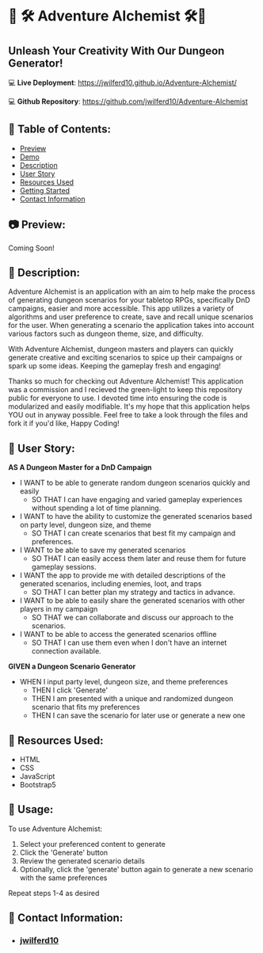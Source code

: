 # 🐉 🛠️ Adventure Alchemist 🛠️🐉

## Unleash Your Creativity With Our Dungeon Generator!

:computer: **Live Deployment**: https://jwilferd10.github.io/Adventure-Alchemist/

:computer: **Github Repository**: https://github.com/jwilferd10/Adventure-Alchemist

## :open_file_folder: Table of Contents:
  - [Preview](#camera-preview)
  - [Demo](#movie_camera-demo)
  - [Description](#wave-description)
  - [User Story](#book-user-story)
  - [Resources Used](#floppy_disk-resources-used)
  - [Getting Started](#minidisc-usage)
  - [Contact Information](#e-mail-contact-information)

## :camera: Preview:
Coming Soon!

## :wave: Description: 
Adventure Alchemist is an application with an aim to help make the process of generating dungeon scenarios for your tabletop RPGs, specifically DnD campaigns, easier and more accessible. This app utilizes a variety of algorithms and user preference to create, save and recall unique scenarios for the user. When generating a scenario the application takes into account various factors such as dungeon theme, size, and difficulty. 

With Adventure Alchemist, dungeon masters and players can quickly generate creative and exciting scenarios to spice up their campaigns or spark up some ideas. Keeping the gameplay fresh and engaging!

Thanks so much for checking out Adventure Alchemist! This application was a commission and I recieved the green-light to keep this repository public for everyone to use. I devoted time into ensuring the code is modularized and easily modifiable. It's my hope that this application helps YOU out in anyway possible. Feel free to take a look through the files and fork it if you'd like, Happy Coding!

## :book: User Story:
**AS A Dungeon Master for a DnD Campaign**
- I WANT to be able to generate random dungeon scenarios quickly and easily
    - SO THAT I can have engaging and varied gameplay experiences without spending a lot of time planning.
- I WANT to have the ability to customize the generated scenarios based on party level, dungeon size, and theme
    - SO THAT I can create scenarios that best fit my campaign and preferences.
- I WANT to be able to save my generated scenarios
    - SO THAT I can easily access them later and reuse them for future gameplay sessions.
- I WANT the app to provide me with detailed descriptions of the generated scenarios, including enemies, loot, and traps
    - SO THAT I can better plan my strategy and tactics in advance.
- I WANT to be able to easily share the generated scenarios with other players in my campaign
    - SO THAT we can collaborate and discuss our approach to the scenarios.
- I WANT to be able to access the generated scenarios offline
    - SO THAT I can use them even when I don't have an internet connection available.

**GIVEN a Dungeon Scenario Generator**
- WHEN I input party level, dungeon size, and theme preferences
  - THEN I click 'Generate'
  - THEN I am presented with a unique and randomized dungeon scenario that fits my preferences
  - THEN I can save the scenario for later use or generate a new one
  
## :floppy_disk: Resources Used:
- HTML
- CSS
- JavaScript
- Bootstrap5

## :minidisc: Usage:
To use Adventure Alchemist:

1. Select your preferenced content to generate
2. Click the 'Generate' button
3. Review the generated scenario details
4. Optionally, click the 'generate' button again to generate a new scenario with the same preferences

Repeat steps 1-4 as desired
  
## :e-mail: Contact Information:
- ### [jwilferd10](https://github.com/jwilferd10)
